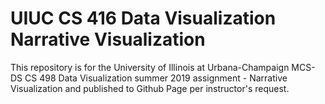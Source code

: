 # UIUC CS 416 Data Visualization Narrative Visualization
This repository is for the University of Illinois at Urbana-Champaign MCS-DS CS 498 Data Visualization summer 2019 assignment - Narrative Visualization and published to Github Page per instructor's request.

